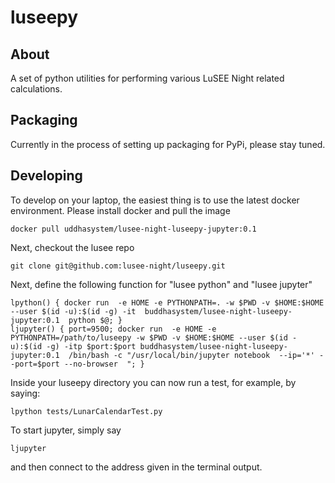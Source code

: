 # luseepy
## About
A set of python utilities for performing various LuSEE Night related calculations.

## Packaging
Currently in the process of setting up packaging for PyPi, please stay tuned.

## Developing

To develop on your laptop, the easiest thing is to use the latest docker environment.
Please install docker and pull the image

```
docker pull uddhasystem/lusee-night-luseepy-jupyter:0.1 
```
Next, checkout the lusee repo
```
git clone git@github.com:lusee-night/luseepy.git
```

Next, define the following function for "lusee python" and "lusee jupyter"

```
lpython() { docker run  -e HOME -e PYTHONPATH=. -w $PWD -v $HOME:$HOME --user $(id -u):$(id -g) -it  buddhasystem/lusee-night-luseepy-jupyter:0.1  python $@; }
ljupyter() { port=9500; docker run  -e HOME -e PYTHONPATH=/path/to/luseepy -w $PWD -v $HOME:$HOME --user $(id -u):$(id -g) -itp $port:$port buddhasystem/lusee-night-luseepy-jupyter:0.1  /bin/bash -c "/usr/local/bin/jupyter notebook  --ip='*' --port=$port --no-browser  "; }
```

Inside your luseepy directory you can now run a test, for example, by saying:
```
lpython tests/LunarCalendarTest.py
```
To start jupyter, simply say
```
ljupyter
```
and then connect to the address given in the terminal output.




